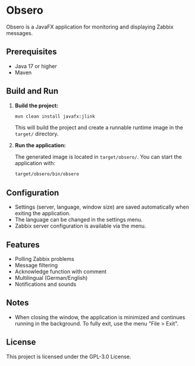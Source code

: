 # Obsero

Obsero is a JavaFX application for monitoring and displaying Zabbix messages.

## Prerequisites
- Java 17 or higher
- Maven

## Build and Run

1. **Build the project:**

   ```sh
   mvn clean install javafx:jlink
   ```

   This will build the project and create a runnable runtime image in the `target/` directory.

2. **Run the application:**

   The generated image is located in `target/obsero/`. You can start the application with:

   ```sh
   target/obsero/bin/obsero
   ```

## Configuration
- Settings (server, language, window size) are saved automatically when exiting the application.
- The language can be changed in the settings menu.
- Zabbix server configuration is available via the menu.

## Features
- Polling Zabbix problems
- Message filtering
- Acknowledge function with comment
- Multilingual (German/English)
- Notifications and sounds

## Notes
- When closing the window, the application is minimized and continues running in the background. To fully exit, use the menu "File > Exit".

## License
This project is licensed under the GPL-3.0 License.
